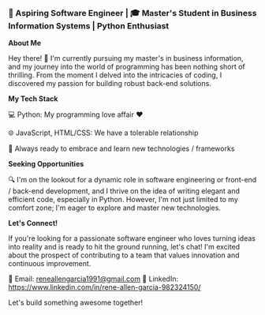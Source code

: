 ### 🚀 Aspiring Software Engineer | 🎓  Master's Student in Business Information Systems | Python Enthusiast

**About Me**

Hey there! 👋 I'm currently pursuing my master's in business information, and my journey into the world of programming has been nothing short of thrilling. From the moment I delved into the intricacies of coding, I discovered my passion for building robust back-end solutions.

**My Tech Stack**

💻 Python: My programming love affair ❤️

🌐 JavaScript, HTML/CSS: We have a tolerable relationship 

🚀 Always ready to embrace and learn new technologies / frameworks

**Seeking Opportunities**

🔍 I'm on the lookout for a dynamic role in software engineering or front-end / back-end development, and I thrive on the idea of writing elegant and efficient code, especially in Python. However, I'm not just limited to my comfort zone; I'm eager to explore and master new technologies.

**Let's Connect!**

If you're looking for a passionate software engineer who loves turning ideas into reality and is ready to hit the ground running, let's chat! I'm excited about the prospect of contributing to a team that values innovation and continuous improvement.

📧 Email: reneallengarcia1991@gmail.com
🔗 LinkedIn: https://www.linkedin.com/in/rene-allen-garcia-982324150/

Let's build something awesome together! 
